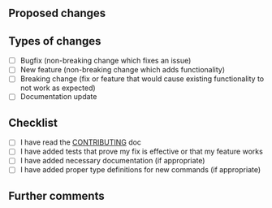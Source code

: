 ## Proposed changes

[//]: # (Describe the big picture of your changes here to communicate to the maintainers why we should accept this pull request. If it fixes a bug or resolves a feature request, be sure to link to that issue.)

## Types of changes

[//]: # (What types of changes does your code introduce to WebdriverIO?)
[//]: # (_Put an `x` in the boxes that apply_)

- [ ] Bugfix (non-breaking change which fixes an issue)
- [ ] New feature (non-breaking change which adds functionality)
- [ ] Breaking change (fix or feature that would cause existing functionality to not work as expected)
- [ ] Documentation update

## Checklist

[//]: # (_Put an `x` in the boxes that apply. You can also fill these out after creating the PR. If you're unsure about any of them, don't hesitate to ask. We're here to help! This is simply a reminder of what we are going to look for before merging your code._)

- [ ] I have read the [CONTRIBUTING](https://github.com/webdriverio/webdriverio/blob/master/CONTRIBUTING.md) doc
- [ ] I have added tests that prove my fix is effective or that my feature works
- [ ] I have added necessary documentation (if appropriate)
- [ ] I have added proper type definitions for new commands (if appropriate)

## Further comments

[//]: # (If this is a relatively large or complex change, kick off the discussion by explaining why you chose the solution you did and what alternatives you considered, etc...)


